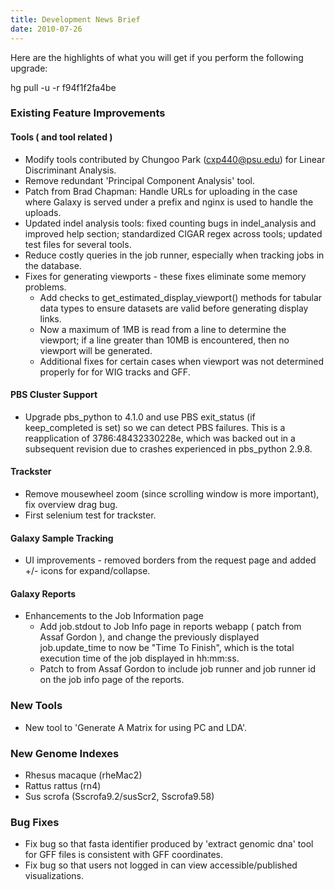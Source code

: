 ```yaml
---
title: Development News Brief
date: 2010-07-26
---
```


Here are the highlights of what you will get if you perform the following upgrade:

hg pull -u -r f94f1f2fa4be

### Existing Feature Improvements

#### Tools ( and tool related )

* Modify tools contributed by Chungoo Park (cxp440@psu.edu) for Linear Discriminant Analysis.
* Remove redundant 'Principal Component Analysis' tool.
* Patch from Brad Chapman: Handle URLs for uploading in the case where Galaxy is served under a prefix and nginx is used to handle the uploads.
* Updated indel analysis tools: fixed counting bugs in indel_analysis and improved help section; standardized CIGAR regex across tools; updated test files for several tools.
* Reduce costly queries in the job runner, especially when tracking jobs in the database.
* Fixes for generating viewports - these fixes eliminate some memory problems.
    * Add checks to get_estimated_display_viewport() methods for tabular data types to ensure datasets are valid before generating display links.
    * Now a maximum of 1MB is read from a line to determine the viewport; if a line greater than 10MB is encountered, then no viewport will be generated.
    * Additional fixes for certain cases when viewport was not determined properly for for WIG tracks and GFF.

#### PBS Cluster Support

* Upgrade pbs_python to 4.1.0 and use PBS exit_status (if keep_completed is set) so we can detect PBS failures.  This is a reapplication of 3786:48432330228e, which was backed out in a subsequent revision due to crashes experienced in pbs_python 2.9.8.

#### Trackster

* Remove mousewheel zoom (since scrolling window is more important), fix overview drag bug.
* First selenium test for trackster.

#### Galaxy Sample Tracking

* UI improvements - removed borders from the request page and added +/- icons for expand/collapse.

#### Galaxy Reports

* Enhancements to the Job Information page
    * Add job.stdout to Job Info page in reports webapp ( patch from Assaf Gordon ), and change the previously displayed job.update_time to now be "Time To Finish", which is the total execution time of the job displayed in hh:mm:ss.
    * Patch to from Assaf Gordon to include job runner and job runner id on the job info page of the reports.

### New Tools

* New tool to 'Generate A Matrix for using PC and LDA'.

### New Genome Indexes

* Rhesus macaque (rheMac2)
* Rattus rattus (rn4)
* Sus scrofa (Sscrofa9.2/susScr2, Sscrofa9.58)

### Bug Fixes

* Fix bug so that fasta identifier produced by 'extract genomic dna' tool for GFF files is consistent with GFF coordinates.
* Fix bug so that users not logged in can view accessible/published visualizations.
